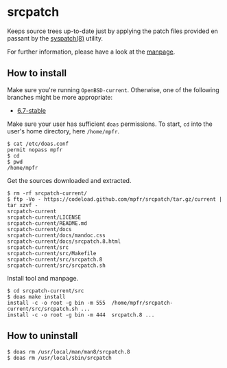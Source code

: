 # srcpatch

Keeps source trees up-to-date just by applying the patch files provided en passant by the [syspatch(8)](http://man.openbsd.org/syspatch) utility.

For further information, please have a look at the [manpage](https://mpfr.github.io/srcpatch/srcpatch.8.html).

## How to install

Make sure you're running `OpenBSD-current`. Otherwise, one of the following branches might be more appropriate:
* [6.7-stable](https://github.com/mpfr/srcpatch/tree/6.7-stable)

Make sure your user has sufficient `doas` permissions. To start, `cd` into the user's home directory, here `/home/mpfr`.

```
$ cat /etc/doas.conf
permit nopass mpfr
$ cd
$ pwd
/home/mpfr
```

Get the sources downloaded and extracted.

```
$ rm -rf srcpatch-current/
$ ftp -Vo - https://codeload.github.com/mpfr/srcpatch/tar.gz/current | tar xzvf -
srcpatch-current
srcpatch-current/LICENSE
srcpatch-current/README.md
srcpatch-current/docs
srcpatch-current/docs/mandoc.css
srcpatch-current/docs/srcpatch.8.html
srcpatch-current/src
srcpatch-current/src/Makefile
srcpatch-current/src/srcpatch.8
srcpatch-current/src/srcpatch.sh
```

Install tool and manpage.

```
$ cd srcpatch-current/src
$ doas make install
install -c -o root -g bin -m 555  /home/mpfr/srcpatch-current/src/srcpatch.sh ...
install -c -o root -g bin -m 444  srcpatch.8 ...
```

## How to uninstall

```
$ doas rm /usr/local/man/man8/srcpatch.8
$ doas rm /usr/local/sbin/srcpatch
```
